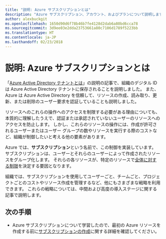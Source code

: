```yaml
---
title: "説明: Azure サブスクリプションとは"
description: "Azure サブスクリプション、アカウント、およびプランについて説明します。"
author: alexbuckgit
ms.openlocfilehash: 1650d90d6f78b46b7fe4128d2dab6a80bd6cca78
ms.sourcegitcommit: 3d9ee03e2dda23753661a80c7106d1789f5223bb
ms.translationtype: HT
ms.contentlocale: ja-JP
ms.lasthandoff: 02/23/2018
---
```

# <a name="explainer-what-is-an-azure-subscription"></a>説明: Azure サブスクリプションとは

「[Azure Active Directory テナントとは](tenant-explainer.md)」の説明の記事で、組織のデジタル ID は Azure Active Directory テナントに保存されることを説明しました。 また、Azure は Azure Active Directory を信頼して、リソースの作成、読み取り、更新、または削除のユーザー要求を認証していることも説明しました。 

リソースへのこれらの操作へのアクセスを制限する必要がある理由についても、本質的に理解したうえで、認証または承認されていないユーザーのリソースへのアクセスを防止します。 しかし、これらのリソースの操作には、作成が許可されるユーザーまたはユーザー グループの数やリソースを実行する際のコストなど、組織が制御したいと考える他の要素があります。 

Azure では、**サブスクリプション**という名前で、この制御を実装しています。 サブスクリプションは、ユーザーとそれらのユーザーによって作成されたリソースをグループ化します。 それらの各リソースが、特定のリソースで[全体に対する制限][subscription-service-limits]を決定する要因となります。

組織では、サブスクリプションを使用してユーザーごと、チームごと、プロジェクトごとのコストやリソース作成を管理するなど、他にもさまざまな戦略を利用できます。 これらの戦略については、中間および高度の導入ステージに関する記事で説明します。 

## <a name="next-steps"></a>次の手順

* Azure サブスクリプションについて学習したので、最初の Azure リソースを作成する前に[サブスクリプションの作成](subscription.md)に関する詳細を確認してください。

<!-- Links -->
[azure-get-started]: https://azure.microsoft.com/get-started/
[azure-offers]: https://azure.microsoft.com/support/legal/offer-details/
[azure-free-trial]: https://azure.microsoft.com/offers/ms-azr-0044p/
[azure-change-subscription-offer]: /azure/billing/billing-how-to-switch-azure-offer
[microsoft-account]: https://account.microsoft.com/account
[subscription-service-limits]: /azure/azure-subscription-service-limits
[docs-organizational-account]: https://docs.microsoft.com/azure/active-directory/sign-up-organization
